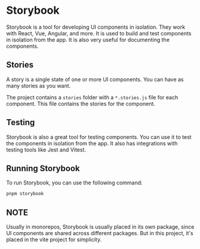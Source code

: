 # Storybook

Storybook is a tool for developing UI components in isolation. They work with React, Vue, Angular, and more. It is used to build and test components in isolation from the app.
It is also very useful for documenting the components.

## Stories

A story is a single state of one or more UI components. You can have as many stories as you want.

The project contains a `stories` folder with a `*.stories.js` file for each component. This file contains the stories for the component.

## Testing

Storybook is also a great tool for testing components. You can use it to test the components in isolation from the app. It also has integrations with testing tools like Jest and Vitest.

## Running Storybook

To run Storybook, you can use the following command:

```bash
pnpm storybook
```

## NOTE

Usually in monorepos, Storybook is usually placed in its own package, since UI components are shared across different packages. But in this project, it's placed in the vite project for simplicity.
